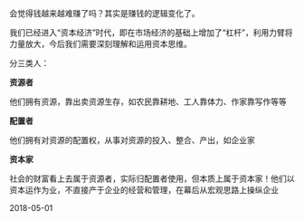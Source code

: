 会觉得钱越来越难赚了吗？其实是赚钱的逻辑变化了。

我们已经进入“资本经济”时代，即在市场经济的基础上增加了“杠杆”，利用力臂将力量放大，今后我们需要深刻理解和运用资本思维。

分三类人：

**资源者**

他们拥有资源，靠出卖资源生存，如农民靠耕地、工人靠体力、作家靠写作等等

**配置者**

他们拥有对资源的配置权，从事对资源的投入、整合、产出，如企业家

**资本家**

社会的财富看上去属于资源者，实际归配置者使用，但本质上属于资本家！他们以资本运作为业，不直接产于企业的经营和管理，在幕后从宏观思路上操纵企业

2018-05-01